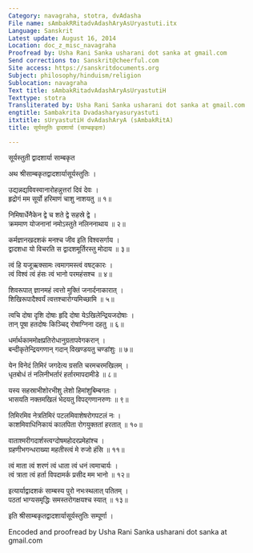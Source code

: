 ```yaml
---
Category: navagraha, stotra, dvAdasha
File name: sAmbakRRitadvAdashAryAsUryastuti.itx
Language: Sanskrit
Latest update: August 16, 2014
Location: doc_z_misc_navagraha
Proofread by: Usha Rani Sanka usharani dot sanka at gmail.com
Send corrections to: Sanskrit@cheerful.com
Site access: https://sanskritdocuments.org
Subject: philosophy/hinduism/religion
Sublocation: navagraha
Text title: sAmbakRitadvAdashAryAsUryastutiH
Texttype: stotra
Transliterated by: Usha Rani Sanka usharani dot sanka at gmail.com
engtitle: Sambakrita Dvadasharyasuryastuti
itxtitle: sUryastutiH dvAdashAryA (sAmbakRitA)
title: सूर्यस्तुतिः द्वादशार्या (साम्बकृइता)

---
```

  
 सूर्यस्तुती द्वादशार्या साम्बकृत   
  
अथ श्रीसाम्बकृतद्वादशार्यासूर्यस्तुतिः ।  
  
उद्यन्नद्यविवस्वानारोहन्नुत्तरां दिवं देवः ।  
हृद्रोगं मम सूर्यो हरिमाणं चाशु नाशयतु ॥ १॥  
  
निमिषार्धेनैकेन द्वे च शते द्वे सहस्रे द्वे ।  
क्रममाण योजनानां नमोऽस्तुते नलिननाथाय ॥ २॥  
  
कर्मज्ञानखदशकं मनश्च जीव इति विश्वसर्गाय ।  
द्वादशधा यो विचरति स द्वादशमूर्तिरस्तु मोदाय ॥ ३॥  
  
त्वं हि यजूऋक्सामः त्वमागमस्त्वं वषट्कारः ।  
त्वं विश्वं त्वं हंसः त्वं भानो परमहंसश्च ॥ ४॥  
  
शिवरूपात् ज्ञानमहं त्वत्तो मुक्तिं जनार्दनाकारात् ।  
शिखिरूपादैश्वर्यं त्वत्तश्चारोग्यमिच्छामि ॥ ५॥  
  
त्वचि दोषा दृशि दोषाः हृदि दोषा येऽखिलेन्द्रियजदोषाः ।  
तान् पूषा हतदोषः किञ्चिद् रोषाग्निना दहतु ॥ ६॥  
  
धर्मार्थकाममोक्षप्रतिरोधानुग्रतापवेगकरान् ।  
बन्दीकृतेन्द्रियगणान् गदान् विखण्डयतु चण्डांशुः ॥ ७॥  
  
येन विनेदं तिमिरं जगदेत्य ग्रसति चरमचरमखिलम् ।  
धृतबोधं तं नलिनीभर्तारं हर्तारमापदामीडे ॥ ८॥  
  
यस्य सहस्राभीशोरभीशु लेशो हिमांशुबिम्बगतः ।  
भासयति नक्तमखिलं भेदयतु विपद्गणानरुणः ॥ ९॥  
  
तिमिरमिव नेत्रतिमिरं पटलमिवाशेषरोगपटलं नः ।  
काशमिवाधिनिकायं कालपिता रोगयुक्ततां हरतात् ॥ १०॥  
  
वाताश्मरीगदार्शस्त्वग्दोषमहोदरप्रमेहांश्च ।  
ग्रहणीभगन्धराख्या महतीस्त्वं मे रुजो हंसि ॥ ११॥  
  
त्वं माता त्वं शरणं त्वं धाता त्वं धनं त्वमाचार्यः ।  
त्वं त्राता त्वं हर्ता विपदामर्क प्रसीद मम भानो ॥ १२॥  
  
इत्यार्याद्वादशकं साम्बस्य पुरो नभःस्थलात् पतितम् ।  
पठतां भाग्यसमृद्धिः समस्तरोगक्षयश्च स्यात् ॥ १३॥  
  
इति  श्रीसाम्बकृतद्वादशार्यासूर्यस्तुतिः सम्पूर्णा ।  
  
  
  
  
Encoded and proofread by Usha Rani Sanka usharani dot sanka at gmail.com  
  
